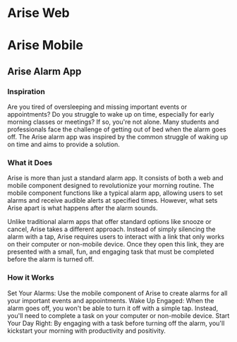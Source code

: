 # Arise Web
# Arise Mobile
## Arise Alarm App
### Inspiration
Are you tired of oversleeping and missing important events or appointments? Do you struggle to wake up on time, especially for early morning classes or meetings? If so, you're not alone. Many students and professionals face the challenge of getting out of bed when the alarm goes off. The Arise alarm app was inspired by the common struggle of waking up on time and aims to provide a solution.

### What it Does
Arise is more than just a standard alarm app. It consists of both a web and mobile component designed to revolutionize your morning routine. The mobile component functions like a typical alarm app, allowing users to set alarms and receive audible alerts at specified times. However, what sets Arise apart is what happens after the alarm sounds.

Unlike traditional alarm apps that offer standard options like snooze or cancel, Arise takes a different approach. Instead of simply silencing the alarm with a tap, Arise requires users to interact with a link that only works on their computer or non-mobile device. Once they open this link, they are presented with a small, fun, and engaging task that must be completed before the alarm is turned off.

### How it Works
Set Your Alarms: Use the mobile component of Arise to create alarms for all your important events and appointments. Wake Up Engaged: When the alarm goes off, you won't be able to turn it off with a simple tap. Instead, you'll need to complete a task on your computer or non-mobile device. Start Your Day Right: By engaging with a task before turning off the alarm, you'll kickstart your morning with productivity and positivity.
